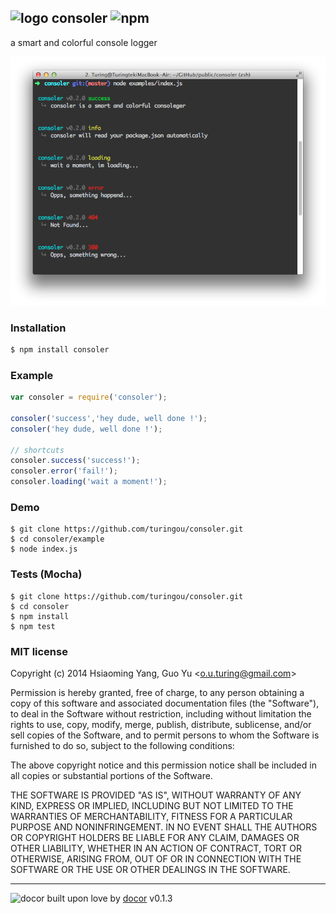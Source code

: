 ![logo](http://ww2.sinaimg.cn/large/61ff0de3gw1e85z78fu6lj200w00w741.jpg) consoler ![npm](https://badge.fury.io/js/consoler.png)
---
a smart and colorful console logger

![screenshot](./screenshot.png)

### Installation

```bash
$ npm install consoler
```

### Example

```js
var consoler = require('consoler');

consoler('success','hey dude, well done !');
consoler('hey dude, well done !');

// shortcuts
consoler.success('success!');
consoler.error('fail!');
consoler.loading('wait a moment!');
```

### Demo

```
$ git clone https://github.com/turingou/consoler.git
$ cd consoler/example
$ node index.js
```

### Tests (Mocha)

```
$ git clone https://github.com/turingou/consoler.git
$ cd consoler
$ npm install 
$ npm test
```

### MIT license
Copyright (c) 2014 Hsiaoming Yang, Guo Yu &lt;o.u.turing@gmail.com&gt;

Permission is hereby granted, free of charge, to any person obtaining a copy
of this software and associated documentation files (the &quot;Software&quot;), to deal
in the Software without restriction, including without limitation the rights
to use, copy, modify, merge, publish, distribute, sublicense, and/or sell
copies of the Software, and to permit persons to whom the Software is
furnished to do so, subject to the following conditions:

The above copyright notice and this permission notice shall be included in
all copies or substantial portions of the Software.

THE SOFTWARE IS PROVIDED &quot;AS IS&quot;, WITHOUT WARRANTY OF ANY KIND, EXPRESS OR
IMPLIED, INCLUDING BUT NOT LIMITED TO THE WARRANTIES OF MERCHANTABILITY,
FITNESS FOR A PARTICULAR PURPOSE AND NONINFRINGEMENT. IN NO EVENT SHALL THE
AUTHORS OR COPYRIGHT HOLDERS BE LIABLE FOR ANY CLAIM, DAMAGES OR OTHER
LIABILITY, WHETHER IN AN ACTION OF CONTRACT, TORT OR OTHERWISE, ARISING FROM,
OUT OF OR IN CONNECTION WITH THE SOFTWARE OR THE USE OR OTHER DEALINGS IN
THE SOFTWARE.

---
![docor](https://cdn1.iconfinder.com/data/icons/windows8_icons_iconpharm/26/doctor.png)
built upon love by [docor](https://github.com/turingou/docor.git) v0.1.3